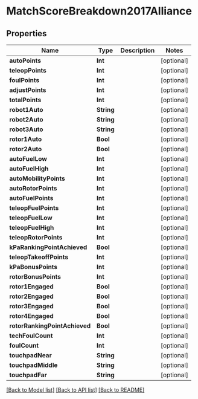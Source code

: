 # MatchScoreBreakdown2017Alliance

## Properties
Name | Type | Description | Notes
------------ | ------------- | ------------- | -------------
**autoPoints** | **Int** |  | [optional] 
**teleopPoints** | **Int** |  | [optional] 
**foulPoints** | **Int** |  | [optional] 
**adjustPoints** | **Int** |  | [optional] 
**totalPoints** | **Int** |  | [optional] 
**robot1Auto** | **String** |  | [optional] 
**robot2Auto** | **String** |  | [optional] 
**robot3Auto** | **String** |  | [optional] 
**rotor1Auto** | **Bool** |  | [optional] 
**rotor2Auto** | **Bool** |  | [optional] 
**autoFuelLow** | **Int** |  | [optional] 
**autoFuelHigh** | **Int** |  | [optional] 
**autoMobilityPoints** | **Int** |  | [optional] 
**autoRotorPoints** | **Int** |  | [optional] 
**autoFuelPoints** | **Int** |  | [optional] 
**teleopFuelPoints** | **Int** |  | [optional] 
**teleopFuelLow** | **Int** |  | [optional] 
**teleopFuelHigh** | **Int** |  | [optional] 
**teleopRotorPoints** | **Int** |  | [optional] 
**kPaRankingPointAchieved** | **Bool** |  | [optional] 
**teleopTakeoffPoints** | **Int** |  | [optional] 
**kPaBonusPoints** | **Int** |  | [optional] 
**rotorBonusPoints** | **Int** |  | [optional] 
**rotor1Engaged** | **Bool** |  | [optional] 
**rotor2Engaged** | **Bool** |  | [optional] 
**rotor3Engaged** | **Bool** |  | [optional] 
**rotor4Engaged** | **Bool** |  | [optional] 
**rotorRankingPointAchieved** | **Bool** |  | [optional] 
**techFoulCount** | **Int** |  | [optional] 
**foulCount** | **Int** |  | [optional] 
**touchpadNear** | **String** |  | [optional] 
**touchpadMiddle** | **String** |  | [optional] 
**touchpadFar** | **String** |  | [optional] 

[[Back to Model list]](../README.md#documentation-for-models) [[Back to API list]](../README.md#documentation-for-api-endpoints) [[Back to README]](../README.md)


